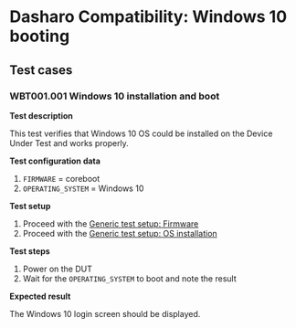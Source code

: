 # Dasharo Compatibility: Windows 10 booting

## Test cases

### WBT001.001 Windows 10 installation and boot

**Test description**

This test verifies that Windows 10 OS could be installed on the Device
Under Test and works properly.

**Test configuration data**

1. `FIRMWARE` = coreboot
1. `OPERATING_SYSTEM` = Windows 10

**Test setup**

1. Proceed with the
   [Generic test setup: Firmware](../generic-test-setup/#firmware)
1. Proceed with the
   [Generic test setup: OS installation](../generic-test-setup/#os-installation)

**Test steps**

1. Power on the DUT
1. Wait for the `OPERATING_SYSTEM` to boot and note the result


**Expected result**

The Windows 10 login screen should be displayed.
